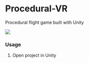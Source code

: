 # Procedural-VR
Procedural flight game built with Unity

[<img src="https://user-images.githubusercontent.com/7908951/27007985-5c6ee9a8-4e98-11e7-881d-dc2814cff803.png">](Example)

### Usage
1. Open project in Unity
